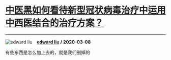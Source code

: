 # [中医黑如何看待新型冠状病毒治疗中运用中西医结合的治疗方案？](https://www.zhihu.com/answer/1063876152)

----------------------------------------------------------------------------

![edward liu](https://pic1.zhimg.com/94ac3c86e3657a7e8525ef983077bbe1.jpg?source=1940ef5c "edward liu")&emsp;**[edward liu](https://www.zhihu.com/people/edward-liu-49) / 2020-03-08**




有些东西是怎么加上去的，就是我们删掉的

